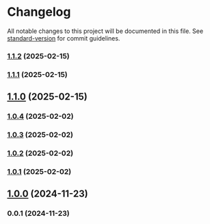 # Changelog

All notable changes to this project will be documented in this file. See [standard-version](https://github.com/conventional-changelog/standard-version) for commit guidelines.

### [1.1.2](https://github.com/Pritam-Dhd/Portfolio/compare/v1.1.1...v1.1.2) (2025-02-15)

### [1.1.1](https://github.com/Pritam-Dhd/Portfolio/compare/v1.1.0...v1.1.1) (2025-02-15)

## [1.1.0](https://github.com/Pritam-Dhd/Portfolio/compare/v1.0.4...v1.1.0) (2025-02-15)

### [1.0.4](https://github.com/Pritam-Dhd/Portfolio/compare/v1.0.3...v1.0.4) (2025-02-02)

### [1.0.3](https://github.com/Pritam-Dhd/Portfolio/compare/v1.0.2...v1.0.3) (2025-02-02)

### [1.0.2](https://github.com/Pritam-Dhd/Portfolio/compare/v1.0.1...v1.0.2) (2025-02-02)

### [1.0.1](https://github.com/Pritam-Dhd/Portfolio/compare/v1.0.0...v1.0.1) (2025-02-02)

## [1.0.0](https://github.com/Pritam-Dhd/Portfolio/compare/v0.0.1...v1.0.0) (2024-11-23)

### 0.0.1 (2024-11-23)
